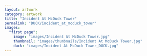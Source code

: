 ```yaml
---
layout: artwork
category: artwork
title: "Incident At McDuck Tower"
permalink: "DUCK/incident_at_mcduck_tower"
images:
  "first page":
    image: "images/Incident At McDuck Tower.jpg"
    thumbnail: "images/thumbnails/Incident At McDuck Tower.jpg"
    duck: "images/Incident At McDuck Tower_DUCK.jpg"
---
```

